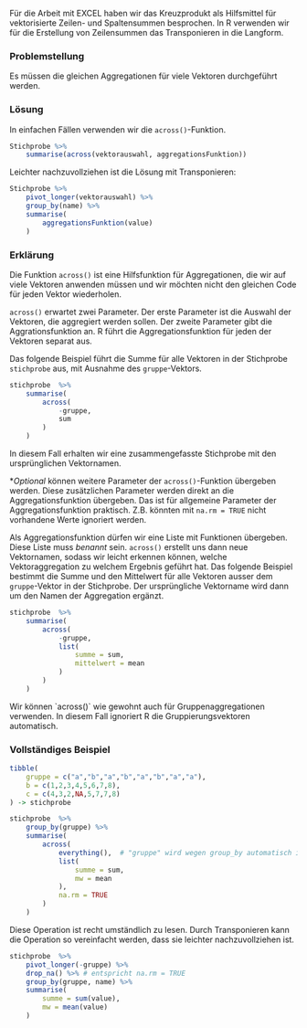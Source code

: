 Für die Arbeit mit EXCEL haben wir das Kreuzprodukt als Hilfsmittel für vektorisierte Zeilen- und Spaltensummen besprochen. In R verwenden wir für die Erstellung von Zeilensummen das Transponieren in die Langform. 

### Problemstellung

Es müssen die gleichen Aggregationen für viele Vektoren durchgeführt werden. 

### Lösung

In einfachen Fällen verwenden wir die `across()`-Funktion.

```R
Stichprobe %>%
    summarise(across(vektorauswahl, aggregationsFunktion)) 
```

Leichter nachzuvollziehen ist die Lösung mit Transponieren:

```R
Stichprobe %>%
    pivot_longer(vektorauswahl) %>% 
    group_by(name) %>%
    summarise(
        aggregationsFunktion(value)
    ) 
```

### Erklärung

Die Funktion `across()` ist eine Hilfsfunktion für Aggregationen, die wir auf  viele Vektoren anwenden müssen und wir möchten nicht den gleichen Code für jeden Vektor wiederholen. 

`across()` erwartet zwei Parameter. Der erste Parameter ist die Auswahl der Vektoren, die aggregiert werden sollen. Der zweite Parameter gibt die Aggrationsfunktion an. R führt die Aggregationsfunktion für jeden der Vektoren separat aus. 

Das folgende Beispiel führt die Summe für alle Vektoren in der Stichprobe `stichprobe` aus, mit Ausnahme des `gruppe`-Vektors. 

```R
stichprobe  %>% 
    summarise(
        across(
            -gruppe,
            sum
        )
    )
```

In diesem Fall erhalten wir eine zusammengefasste Stichprobe mit den ursprünglichen Vektornamen.

**Optional* können weitere Parameter der `across()`-Funktion übergeben werden. Diese zusätzlichen Parameter werden direkt an die Aggregationsfunktion übergeben. Das ist für allgemeine Parameter der Aggregationsfunktion praktisch. Z.B. könnten mit `na.rm = TRUE` nicht vorhandene Werte ignoriert werden.

Als Aggregationsfunktion dürfen wir eine Liste mit Funktionen übergeben. Diese Liste muss *benannt* sein. `across()` erstellt uns dann neue Vektornamen, sodass wir leicht erkennen können, welche Vektoraggregation zu welchem Ergebnis geführt hat. Das folgende Beispiel bestimmt die Summe und den Mittelwert für alle Vektoren ausser dem `gruppe`-Vektor in der Stichprobe. Der ursprüngliche Vektorname wird dann um den Namen der Aggregation ergänzt. 

```R
stichprobe  %>% 
    summarise(
        across(
            -gruppe,
            list(
                summe = sum, 
                mittelwert = mean
            )
        )
    )
```

<p class="alert alert-success" markdown="1">
Wir können `across()` wie gewohnt auch für Gruppenaggregationen verwenden. In diesem Fall ignoriert R die Gruppierungsvektoren automatisch.
</p>

### Vollständiges Beispiel

```R
tibble( 
    gruppe = c("a","b","a","b","a","b","a","a"), 
    b = c(1,2,3,4,5,6,7,8), 
    c = c(4,3,2,NA,5,7,7,8)
) -> stichprobe

stichprobe  %>% 
    group_by(gruppe) %>%
    summarise(
        across(
            everything(),  # "gruppe" wird wegen group_by automatisch ignoriert
            list(
                summe = sum, 
                mw = mean
            ), 
            na.rm = TRUE
        )
    )
```

Diese Operation ist recht umständlich zu lesen. Durch Transponieren kann die Operation so vereinfacht werden, dass sie leichter nachzuvollziehen ist. 

```R
stichprobe  %>% 
    pivot_longer(-gruppe) %>% 
    drop_na() %>% # entspricht na.rm = TRUE
    group_by(gruppe, name) %>%
    summarise(
        summe = sum(value),
        mw = mean(value)
    )
```
